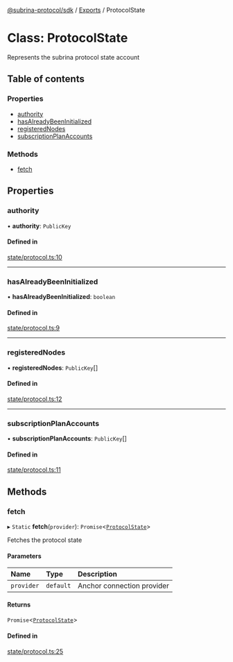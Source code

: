 [@subrina-protocol/sdk](../README.md) / [Exports](../modules.md) / ProtocolState

# Class: ProtocolState

Represents the subrina protocol state account

## Table of contents

### Properties

- [authority](ProtocolState.md#authority)
- [hasAlreadyBeenInitialized](ProtocolState.md#hasalreadybeeninitialized)
- [registeredNodes](ProtocolState.md#registerednodes)
- [subscriptionPlanAccounts](ProtocolState.md#subscriptionplanaccounts)

### Methods

- [fetch](ProtocolState.md#fetch)

## Properties

### authority

• **authority**: `PublicKey`

#### Defined in

[state/protocol.ts:10](https://github.com/subrina-protocol/subrina-sdk/blob/9b2be85/src/state/protocol.ts#L10)

___

### hasAlreadyBeenInitialized

• **hasAlreadyBeenInitialized**: `boolean`

#### Defined in

[state/protocol.ts:9](https://github.com/subrina-protocol/subrina-sdk/blob/9b2be85/src/state/protocol.ts#L9)

___

### registeredNodes

• **registeredNodes**: `PublicKey`[]

#### Defined in

[state/protocol.ts:12](https://github.com/subrina-protocol/subrina-sdk/blob/9b2be85/src/state/protocol.ts#L12)

___

### subscriptionPlanAccounts

• **subscriptionPlanAccounts**: `PublicKey`[]

#### Defined in

[state/protocol.ts:11](https://github.com/subrina-protocol/subrina-sdk/blob/9b2be85/src/state/protocol.ts#L11)

## Methods

### fetch

▸ `Static` **fetch**(`provider`): `Promise`<[`ProtocolState`](ProtocolState.md)\>

Fetches the protocol state

#### Parameters

| Name | Type | Description |
| :------ | :------ | :------ |
| `provider` | `default` | Anchor connection provider |

#### Returns

`Promise`<[`ProtocolState`](ProtocolState.md)\>

#### Defined in

[state/protocol.ts:25](https://github.com/subrina-protocol/subrina-sdk/blob/9b2be85/src/state/protocol.ts#L25)

